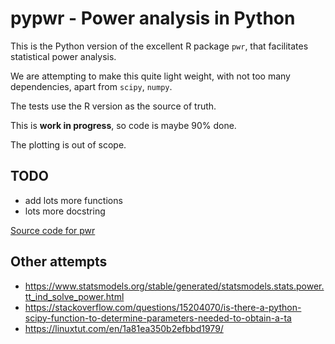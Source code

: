 # pypwr - Power analysis in Python

This is the Python version of the excellent R package `pwr`, that facilitates
statistical power analysis.

We are attempting to make this quite light weight, with not too many dependencies,
apart from `scipy`, `numpy`.

The tests use the R version as the source of truth.

This is **work in progress**, so code is maybe 90% done.

The plotting is out of scope.

## TODO

- add lots more functions
- lots more docstring

[Source code for pwr](https://rdrr.io/cran/pwr/f/) 

## Other attempts

- https://www.statsmodels.org/stable/generated/statsmodels.stats.power.tt_ind_solve_power.html
- https://stackoverflow.com/questions/15204070/is-there-a-python-scipy-function-to-determine-parameters-needed-to-obtain-a-ta
- https://linuxtut.com/en/1a81ea350b2efbbd1979/


